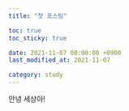 ```yaml
---
title: "첫 포스팅"

toc: true
toc_sticky: true

date: 2021-11-07 00:00:00 +0900
last_modified_at: 2021-11-07

category: study
---
```


안녕 세상아!

